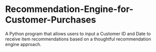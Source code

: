 # Recommendation-Engine-for-Customer-Purchases
A Python program that allows users to input a Customer ID and Date to receive item recommendations based on a thoughtful recommendation engine approach.
